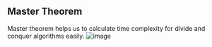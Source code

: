 

## Master Theorem
Master theorem helps us to calculate time complexity for divide and conquer algorithms easily.
![image](https://user-images.githubusercontent.com/103832825/218266926-0fe9fd58-8153-434d-b9c1-aea3ef7ebd1e.png)
